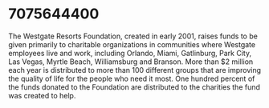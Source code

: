 # 7075644400
The Westgate Resorts Foundation, created in early 2001, raises funds to be given primarily to charitable organizations in communities where Westgate employees live and work, including Orlando, Miami, Gatlinburg, Park City, Las Vegas, Myrtle Beach, Williamsburg and Branson.  More than $2 million each year is distributed to more than 100 different groups that are improving the quality of life for the people who need it most. One hundred percent of the funds donated to the Foundation are distributed to the charities the fund was created to help.
